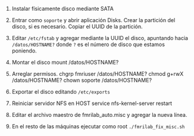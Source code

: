 1. Instalar físicamente disco mediante SATA

2. Entrar como `soporte` y abrir aplicación Disks.
Crear la partición del disco, si es necesario.
Copiar el UUID de la partición.

3. Editar `/etc/fstab` y agregar mediante la UUID el disco, apuntando hacia `/datos/HOSTNAME?` donde `?` es el número de disco que estamos poniendo.

4. Montar el disco
  mount /datos/HOSTNAME?

5. Arreglar permisos.
  chgrp fmriuser /datos/HOSTNAME?
  chmod g+rwX /datos/HOSTNAME?
  chown soporte /datos/HOSTNAME?

6. Exportar el disco editando `/etc/exports`

7. Reiniciar servidor NFS en HOST
  service nfs-kernel-server restart

8. Editar el archivo maestro de fmrilab_auto.misc y agregar la nueva línea.

9. En el resto de las máquinas ejecutar como root `./fmrilab_fix_misc.sh`

